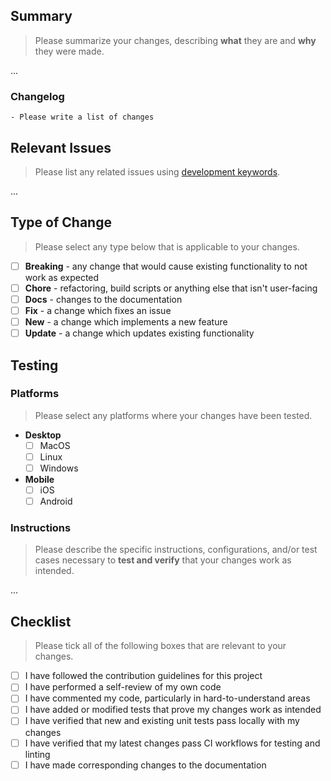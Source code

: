 ## Summary

> Please summarize your changes, describing __what__ they are and __why__ they were made.

...

### Changelog

```
- Please write a list of changes
```

## Relevant Issues

> Please list any related issues using [development keywords](https://docs.github.com/en/issues/tracking-your-work-with-issues/linking-a-pull-request-to-an-issue#linking-a-pull-request-to-an-issue-using-a-keyword).

...

## Type of Change

> Please select any type below that is applicable to your changes.

- [ ] __Breaking__ - any change that would cause existing functionality to not work as expected
- [ ] __Chore__ - refactoring, build scripts or anything else that isn't user-facing
- [ ] __Docs__ - changes to the documentation
- [ ] __Fix__ - a change which fixes an issue
- [ ] __New__ - a change which implements a new feature
- [ ] __Update__ - a change which updates existing functionality

## Testing

### Platforms

> Please select any platforms where your changes have been tested.

- __Desktop__
  - [ ] MacOS
  - [ ] Linux
  - [ ] Windows
- __Mobile__
  - [ ] iOS
  - [ ] Android

### Instructions

> Please describe the specific instructions, configurations, and/or test cases necessary to __test and verify__ that your changes work as intended.

...

## Checklist

> Please tick all of the following boxes that are relevant to your changes.

- [ ] I have followed the contribution guidelines for this project
- [ ] I have performed a self-review of my own code
- [ ] I have commented my code, particularly in hard-to-understand areas
- [ ] I have added or modified tests that prove my changes work as intended
- [ ] I have verified that new and existing unit tests pass locally with my changes
- [ ] I have verified that my latest changes pass CI workflows for testing and linting
- [ ] I have made corresponding changes to the documentation

